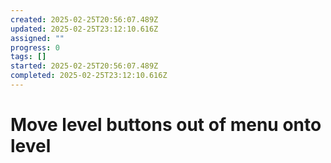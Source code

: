 ```yaml
---
created: 2025-02-25T20:56:07.489Z
updated: 2025-02-25T23:12:10.616Z
assigned: ""
progress: 0
tags: []
started: 2025-02-25T20:56:07.489Z
completed: 2025-02-25T23:12:10.616Z
---
```


# Move level buttons out of menu onto level
